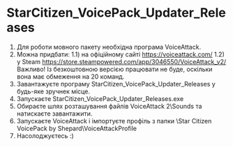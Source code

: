 # StarCitizen_VoicePack_Updater_Releases
1) Для роботи мовного пакету необхідна програма VoiceAttack.
2) Можна придбати:
   1.1) на офіційному сайті https://voiceattack.com/
   1.2) у Steam https://store.steampowered.com/app/3046550/VoiceAttack_v2/
    Важливо! Із безкоштовною версією працювати не буде, оскільки вона має обмеження на 20 команд.
4) Завантажуєте програму StarCitizen_VoicePack_Updater_Releases у будь-яке зручнек місце.
5) Запускаєте StarCitizen_VoicePack_Updater_Releases.ехе
6) Обираєте шлях розташування файлів VoiceAttack 2\Sounds та натискаєте завантажити.
7) Запускаєте VoiceAttack і імпортуєте профіль з папки \Star Citizen VoicePack by Shepard\VoiceAttackProfile
8) Насолоджуєтесь :)
